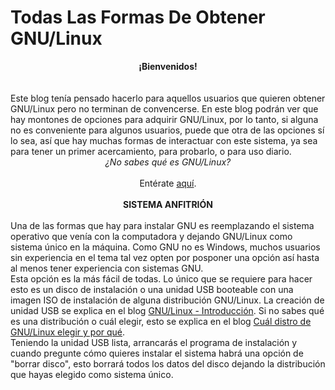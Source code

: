 # Todas Las Formas De Obtener GNU/Linux

<center><b>¡Bienvenidos!</b></center>
<br><br>
Este blog tenía pensado hacerlo para aquellos usuarios que quieren obtener GNU/Linux pero no terminan de convencerse. En este blog podrán ver que hay montones de opciones para adquirir GNU/Linux, por lo tanto, si alguna no es conveniente para algunos usuarios, puede que otra de las opciones sí lo sea, así que hay muchas formas de interactuar con este sistema, ya sea para tener un primer acercamiento, para probarlo, o para uso diario.
<br>
<center><i>¿No sabes qué es GNU/Linux?</i></center>
<br>
<center>Entérate <a href="http://aminoapps.com/p/2m7h3f">aquí</a>.</center>
<br>
<center><b>SISTEMA ANFITRIÓN</b></center>
<br>
Una de las formas que hay para instalar GNU es reemplazando el sistema operativo que venía con la computadora y dejando GNU/Linux como sistema único en la máquina. Como GNU no es Windows, muchos usuarios sin experiencia en el tema tal vez opten por posponer una opción así hasta al menos tener experiencia con sistemas GNU.
<br>
Esta opción es la más fácil de todas. Lo único que se requiere para hacer esto es un disco de instalación o una unidad USB booteable con una imagen ISO de instalación de alguna distribución GNU/Linux. La creación de unidad USB se explica en el blog <a href="http://aminoapps.com/p/jmv896">GNU/Linux - Introducción</a>. Si no sabes qué es una distribución o cuál elegir, esto se explica en el blog <a href="http://aminoapps.com/p/ewqhat">Cuál distro de GNU/Linux elegir y por qué</a>.
<br>
Teniendo la unidad USB lista, arrancarás el programa de instalación y cuando pregunte cómo quieres instalar el sistema habrá una opción de "borrar disco", esto borrará todos los datos del disco dejando la distribución que hayas elegido como sistema único.

